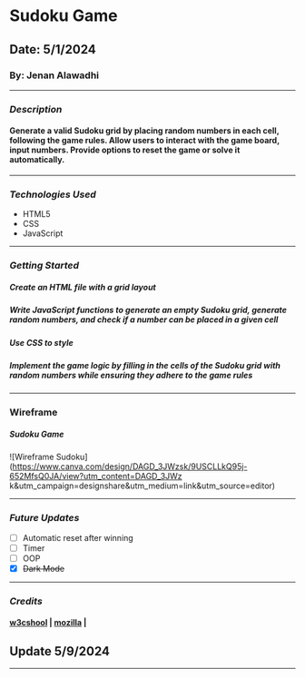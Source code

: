 # Sudoku Game

## Date: 5/1/2024

### By: Jenan Alawadhi

---

### **_Description_**

#### Generate a valid Sudoku grid by placing random numbers in each cell, following the game rules. Allow users to interact with the game board, input numbers. Provide options to reset the game or solve it automatically.

---

### **_Technologies Used_**

- HTML5
- CSS
- JavaScript

---

### **_Getting Started_**

##### Create an HTML file with a grid layout

##### Write JavaScript functions to generate an empty Sudoku grid, generate random numbers, and check if a number can be placed in a given cell

##### Use CSS to style

##### Implement the game logic by filling in the cells of the Sudoku grid with random numbers while ensuring they adhere to the game rules

---

### **Wireframe**

##### Sudoku Game

![Wireframe Sudoku](https://www.canva.com/design/DAGD_3JWzsk/9USCLLkQ95j-652MfsQ0JA/view?utm_content=DAGD_3JWz
k&utm_campaign=designshare&utm_medium=link&utm_source=editor)

---

### **_Future Updates_**

- [ ] Automatic reset after winning
- [ ] Timer
- [ ] OOP
- [x] ~~Dark Mode~~

---

### **_Credits_**

#### [w3cshool](https://www.w3schools.com/css/default.asp) | [mozilla](https://developer.mozilla.org/en-US/docs/Web/API/EventTarget/addEventListener) |

## Update 5/9/2024

---
